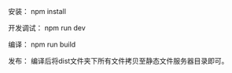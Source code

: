 
安装：
	npm install

开发调试：
	npm run dev
	
编译：
	npm run build
	
发布：
	编译后将dist文件夹下所有文件拷贝至静态文件服务器目录即可。
	
	
